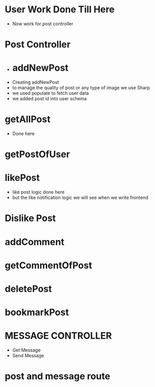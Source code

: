 # User Work Done Till Here
 - Now work for post controller
# Post Controller 
- # addNewPost
- Creating addNewPost 
- to manage the quality of post or any type of image we use Sharp
- we used populate to fetch user data 
- we added post id into user schema 

# getAllPost
- Done here 

# getPostOfUser


# likePost 
- like post logic done here 
- but the like notification logic we will see when we write frontend

# Dislike Post
# addComment
# getCommentOfPost
# deletePost
# bookmarkPost 


# MESSAGE CONTROLLER
 - Get Message
 - Send Message

# post and message route

